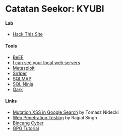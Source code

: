 # Catatan Seekor: KYUBI

#### Lab

* [Hack This Site](https://www.hackthissite.org/pages/index/index.php)

#### Tools

* [BeEF](https://sectools.org/tool/beef/)
* [I can see your local web servers](http://http.jameshfisher.com/2019/05/26/i-can-see-your-local-web-servers/)
* [Metasploit](https://www.metasploit.com/)
* [Sn1per](https://github.com/1N3/Sn1per)
* [SQLMAP](http://sqlmap.org/)
* [SQL Ninja](http://sqlninja.sourceforge.net/)
* [Qark](https://github.com/linkedin/qark)

#### Links

* [Mutation XSS in Google Search](https://www.acunetix.com/blog/web-security-zone/mutation-xss-in-google-search/) by Tomasz Nidecki
* [Web Penetration Testing](https://www.hackingarticles.in/web-penetration-testing/) by Rajpal Singh
* [Bincang Cyber](https://bincangcyber.id/)
* [GPG Tutorial](https://www.devdungeon.com/content/gpg-tutorial)

